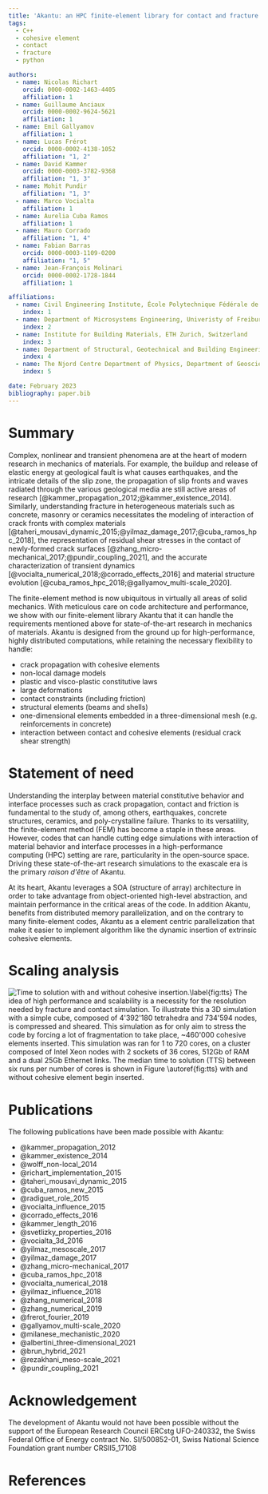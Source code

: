 ```yaml
---
title: 'Akantu: an HPC finite-element library for contact and fracture simulations'
tags:
  - C++
  - cohesive element
  - contact
  - fracture
  - python

authors:
  - name: Nicolas Richart
    orcid: 0000-0002-1463-4405
    affiliation: 1
  - name: Guillaume Anciaux
    orcid: 0000-0002-9624-5621
    affiliation: 1
  - name: Emil Gallyamov
    affiliation: 1
  - name: Lucas Frérot
    orcid: 0000-0002-4138-1052
    affiliation: "1, 2"
  - name: David Kammer
    orcid: 0000-0003-3782-9368
    affiliation: "1, 3"
  - name: Mohit Pundir
    affiliation: "1, 3"
  - name: Marco Vocialta
    affiliation: 1
  - name: Aurelia Cuba Ramos
    affiliation: 1
  - name: Mauro Corrado
    affiliation: "1, 4"
  - name: Fabian Barras
    orcid: 0000-0003-1109-0200
    affiliation: "1, 5"
  - name: Jean-François Molinari
    orcid: 0000-0002-1728-1844
    affiliation: 1

affiliations:
  - name: Civil Engineering Institute, École Polytechnique Fédérale de Lausanne, Switzerland
    index: 1
  - name: Department of Microsystems Engineering, Univeristy of Freiburg, Germany
    index: 2
  - name: Institute for Building Materials, ETH Zurich, Switzerland
    index: 3
  - name: Department of Structural, Geotechnical and Building Engineering, Politecnico di Torino, Italy
    index: 4
  - name: The Njord Centre Department of Physics, Department of Geosciences, University of Oslo, Norway
    index: 5

date: February 2023
bibliography: paper.bib
---
```


# Summary
Complex, nonlinear and transient phenomena are at the heart of modern research
in mechanics of materials. For example, the buildup and release of elastic
energy at geological fault is what causes earthquakes, and the intricate details
of the slip zone, the propagation of slip fronts and waves radiated through the
various geological media are still active areas of research
[@kammer_propagation_2012;@kammer_existence_2014]. Similarly, understanding
fracture in heterogeneous materials such as concrete, masonry or ceramics
necessitates the modeling of interaction of crack fronts with complex materials
[@taheri_mousavi_dynamic_2015;@yilmaz_damage_2017;@cuba_ramos_hpc_2018], the
representation of residual shear stresses in the contact of newly-formed crack
surfaces [@zhang_micro-mechanical_2017;@pundir_coupling_2021], and the accurate
characterization of transient dynamics
[@vocialta_numerical_2018;@corrado_effects_2016] and material structure
evolution [@cuba_ramos_hpc_2018;@gallyamov_multi-scale_2020].

The finite-element method is now ubiquitous in virtually all areas of solid
mechanics. With meticulous care on code architecture and performance, we show
with our finite-element library Akantu that it can handle the requirements
mentioned above for state-of-the-art research in mechanics of materials. Akantu
is designed from the ground up for high-performance, highly distributed
computations, while retaining the necessary flexibility to handle:

- crack propagation with cohesive elements
- non-local damage models
- plastic and visco-plastic constitutive laws
- large deformations
- contact constraints (including friction)
- structural elements (beams and shells)
- one-dimensional elements embedded in a three-dimensional mesh (e.g.
  reinforcements in concrete)
- interaction between contact and cohesive elements (residual crack shear
  strength)

# Statement of need
Understanding the interplay between material constitutive behavior and interface
processes such as crack propagation, contact and friction is fundamental to the
study of, among others, earthquakes, concrete structures, ceramics, and
poly-crystalline failure. Thanks to its versatility, the finite-element method
(FEM) has become a staple in these areas. However, codes that can handle cutting
edge simulations with interaction of material behavior and interface processes
in a high-performance computing (HPC) setting are rare, particularity in the
open-source space. Driving these state-of-the-art research simulations to the
exascale era is the primary *raison d'être* of Akantu.

At its heart, Akantu leverages a SOA (structure of array) architecture in order
to take advantage from object-oriented high-level abstraction, and maintain
performance in the critical areas of the code. In addition Akantu, benefits from
distributed memory parallelization, and on the contrary to many finite-element
codes, Akantu as a element centric parallelization that make it easier to
implement algorithm like the dynamic insertion of extrinsic cohesive elements.


# Scaling analysis

![Time to solution with and without cohesive
insertion.\label{fig:tts}](results/TTS.svg) The idea of high performance and
scalability is a necessity for the resolution needed by fracture and contact
simulation. To illustrate this a 3D simulation with a simple cube, composed of
4'392'180 tetrahedra and 734'594 nodes, is compressed and sheared. This
simulation as for only aim to stress the code by forcing a lot of fragmentation
to take place, ~460'000 cohesive elements inserted. This simulation was ran for
1 to 720 cores, on a cluster composed of Intel Xeon nodes with 2 sockets of 36
cores, 512Gb of RAM and a dual 25Gb Ethernet links. The median time to solution (TTS)
between six runs per number of cores is shown in Figure \autoref{fig:tts} with and
without cohesive element begin inserted.

# Publications
The following publications have been made possible with Akantu:

- @kammer_propagation_2012
- @kammer_existence_2014
- @wolff_non-local_2014
- @richart_implementation_2015
- @taheri_mousavi_dynamic_2015
- @cuba_ramos_new_2015
- @radiguet_role_2015
- @vocialta_influence_2015
- @corrado_effects_2016
- @kammer_length_2016
- @svetlizky_properties_2016
- @vocialta_3d_2016
- @yilmaz_mesoscale_2017
- @yilmaz_damage_2017
- @zhang_micro-mechanical_2017
- @cuba_ramos_hpc_2018
- @vocialta_numerical_2018
- @yilmaz_influence_2018
- @zhang_numerical_2018
- @zhang_numerical_2019
- @frerot_fourier_2019
- @gallyamov_multi-scale_2020
- @milanese_mechanistic_2020
- @albertini_three-dimensional_2021
- @brun_hybrid_2021
- @rezakhani_meso-scale_2021
- @pundir_coupling_2021

# Acknowledgement

The development of Akantu would not have been possible without the support of
the European Research Council ERCstg UFO-240332, the Swiss Federal Office of
Energy contract No. SI/500852-01, Swiss National Science Foundation grant number
CRSII5_17108

# References
